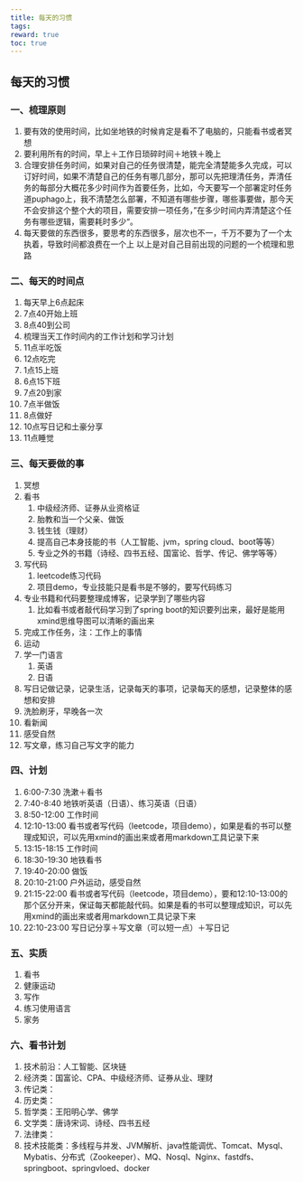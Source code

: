 ```yaml
---
title: 每天的习惯
tags:
reward: true
toc: true
---
```


## 每天的习惯


### 一、梳理原则

1. 要有效的使用时间，比如坐地铁的时候肯定是看不了电脑的，只能看书或者冥想
2. 要利用所有的时间，早上＋工作日琐碎时间＋地铁＋晚上
3. 合理安排任务时间，如果对自己的任务很清楚，能完全清楚能多久完成，可以订好时间，如果不清楚自己的任务有哪几部分，那可以先把理清任务，弄清任务的每部分大概花多少时间作为首要任务，比如，今天要写一个部署定时任务道puphago上，我不清楚怎么部署，不知道有哪些步骤，哪些事要做，那今天不会安排这个整个大的项目，需要安排一项任务，”在多少时间内弄清楚这个任务有哪些逻辑，需要耗时多少“。
4. 每天要做的东西很多，要思考的东西很多，层次也不一，千万不要为了一个太执着，导致时间都浪费在一个上
以上是对自己目前出现的问题的一个梳理和思路

<!--more-->
### 二、每天的时间点

1. 每天早上6点起床
2. 7点40开始上班
3. 8点40到公司
4. 梳理当天工作时间内的工作计划和学习计划
5. 11点半吃饭
6. 12点吃完
7. 1点15上班
8. 6点15下班
9. 7点20到家
10. 7点半做饭
11. 8点做好
12. 10点写日记和土豪分享
13. 11点睡觉

### 三、每天要做的事

1. 冥想
2. 看书
    1. 中级经济师、证券从业资格证
    2. 胎教和当一个父亲、做饭
    3. 钱生钱（理财）
    4. 提高自己本身技能的书（人工智能、jvm，spring cloud、boot等等）
    5. 专业之外的书籍（诗经、四书五经、国富论、哲学、传记、佛学等等）
3. 写代码
    1. leetcode练习代码
    2. 项目demo，专业技能只是看书是不够的，要写代码练习
4. 专业书籍和代码要整理成博客，记录学到了哪些内容
    1. 比如看书或者敲代码学习到了spring boot的知识要列出来，最好是能用xmind思维导图可以清晰的画出来
5. 完成工作任务，注：工作上的事情
6. 运动
7. 学一门语言
    1. 英语
    2. 日语
8. 写日记做记录，记录生活，记录每天的事项，记录每天的感想，记录整体的感想和安排
9. 洗脸刷牙，早晚各一次
10. 看新闻
11. 感受自然
12. 写文章，练习自己写文字的能力

### 四、计划

1. 6:00-7:30 洗漱＋看书
2. 7:40-8:40 地铁听英语（日语）、练习英语（日语）
3. 8:50-12:00 工作时间
4. 12:10-13:00 看书或者写代码（leetcode，项目demo），如果是看的书可以整理成知识，可以先用xmind的画出来或者用markdown工具记录下来
5. 13:15-18:15 工作时间
6. 18:30-19:30 地铁看书
7. 19:40-20:00 做饭
8. 20:10-21:00 户外运动，感受自然
9. 21:15-22:00 看书或者写代码（leetcode，项目demo），要和12:10-13:00的那个区分开来，保证每天都能敲代码。如果是看的书可以整理成知识，可以先用xmind的画出来或者用markdown工具记录下来
10. 22:10-23:00 写日记分享＋写文章（可以短一点）＋写日记

### 五、实质

1. 看书
2. 健康运动
3. 写作
4. 练习使用语言
5. 家务

### 六、看书计划

1. 技术前沿：人工智能、区块链
2. 经济类：国富论、CPA、中级经济师、证券从业、理财
3. 传记类：
4. 历史类：
5. 哲学类：王阳明心学、佛学
6. 文学类：唐诗宋词、诗经、四书五经
7. 法律类：
8. 技术技能类：多线程与并发、JVM解析、java性能调优、Tomcat、Mysql、Mybatis、分布式（Zookeeper）、MQ、Nosql、Nginx、fastdfs、springboot、springvloed、docker

